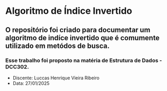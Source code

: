 # Algoritmo de Índice Invertido

## O repositório foi criado para documentar um algoritmo de indíce invertido que é comumente utilizado em metódos de busca.
### Esse trabalho foi proposto na matéria de Estrutura de Dados - DCC302.

- Discente: Luccas Henrique Vieira Ribeiro
- Data: 27/01/2025

